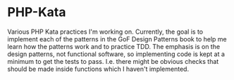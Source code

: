 PHP-Kata
========

Various PHP Kata practices I'm working on. Currently, the goal is to implement each of the patterns in the GoF Design Patterns book to help me learn how the patterns work and to practice TDD. The emphasis is on the design patterns, not functional software, so implementing code is kept at a minimum to get the tests to pass. I.e. there might be obvious checks that should be made inside functions which I haven't implemented.